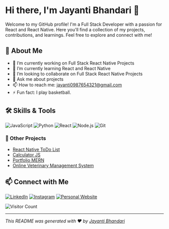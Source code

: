 # Hi there, I'm Jayanti Bhandari 👋

Welcome to my GitHub profile! I'm a Full Stack Developer with a passion for React and React Native. Here you'll find a collection of my projects, contributions, and learnings. Feel free to explore and connect with me!

## 🚀 About Me

- 🔭 I’m currently working on Full Stack React Native Projects
- 🌱 I’m currently learning React and React Native
- 👯 I’m looking to collaborate on Full Stack React Native Projects
- 💬 Ask me about projects
- 📫 How to reach me: jayanti0987654321@gmail.com
- ⚡ Fun fact: I play basketball.

## 🛠️ Skills & Tools

![JavaScript](https://img.shields.io/badge/JavaScript-F7DF1E?style=for-the-badge&logo=javascript&logoColor=black)
![Python](https://img.shields.io/badge/Python-3776AB?style=for-the-badge&logo=python&logoColor=white)
![React](https://img.shields.io/badge/React-20232A?style=for-the-badge&logo=react&logoColor=61DAFB)
![Node.js](https://img.shields.io/badge/Node.js-339933?style=for-the-badge&logo=nodedotjs&logoColor=white)
![Git](https://img.shields.io/badge/Git-F05032?style=for-the-badge&logo=git&logoColor=white)

### 🚀 Other Projects
- [React Native ToDo List](https://github.com/jayantibhandari/React-Native-ToDo)
- [Calculator JS](https://github.com/jayantibhandari/calculator)
- [Portfolio MERN](https://github.com/jayantibhandari/MERNPortfolio)
- [Online Veterinary Management System](https://github.com/jayantibhandari/online_veterinary_managemet_system)

## 📫 Connect with Me

[![LinkedIn](https://img.shields.io/badge/LinkedIn-0A66C2?style=for-the-badge&logo=linkedin&logoColor=white)](https://www.linkedin.com/in/jayanti-bhandari/)
[![Instagram](https://img.shields.io/badge/Instagram-E4405F?style=for-the-badge&logo=instagram&logoColor=white)](https://instagram.com/jayanti_bhandari_)
[![Personal Website](https://img.shields.io/badge/Website-4285F4?style=for-the-badge&logo=google-chrome&logoColor=white)](https://jayantibhandari.onrender.com)

![Visitor Count](https://visitor-badge.laobi.icu/badge?page_id=yourusername.yourusername)

---

*This README was generated with ❤️ by [Jayanti Bhandari](https://github.com/jayantibhandari)*
